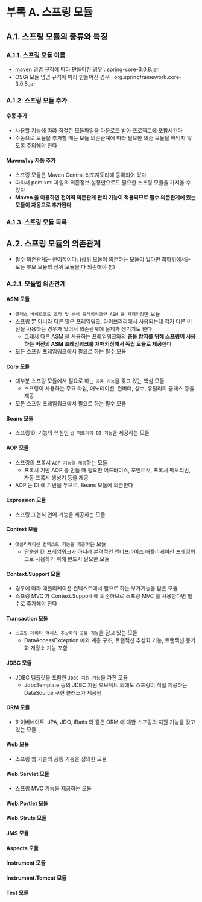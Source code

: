 # 부록 A. 스프링 모듈
## A.1. 스프링 모듈의 종류와 특징
### A.1.1. 스프링 모듈 이름
- maven 명명 규칙에 따라 만들어진 경우 : spring-core-3.0.8.jar
- OSGi 모듈 명명 규칙에 따라 만들어진 경우 : org.springframework.core-3.0.8.jar

### A.1.2. 스프링 모듈 추가
#### 수동 추가
- 사용할 기능에 따라 적절한 모듈파일을 다운로드 받아 프로젝트에 포함시킨다
- 수동으로 모듈을 추가할 때는 모듈 의존관계에 따라 필요한 의존 모듈을 빼먹지 않도록 주의해야 한다

#### Maven/Ivy 자동 추가
- 스프링 모듈은 Maven Central 리포지토리에 등록되어 있다
- 따라서 pom.xml 파일의 의존정보 설정만으로도 필요한 스프링 모듈을 가져올 수 있다
- **Maven 을 이용하면 전이적 의존관계 관리 기능이 적용되므로 필수 의존관계에 있는 모듈이 자동으로 추가된다**

### A.1.3. 스프링 모듈 목록

## A.2. 스프링 모듈의 의존관계
- 필수 의존관계는 전이적이다. (상위 모듈이 의존하는 모듈이 있다면 최하위에서는 모든 부모 모듈의 상위 모듈을 다 의존해야 함)

### A.2.1. 모듈별 의존관계
#### ASM 모듈
- `클래스 바이트코드 조작 및 분석 프레임워크인 ASM 을 재패키징`한 모듈
- 스프링 뿐 아니라 다른 많은 프레임워크, 라이브러리에서 사용되는데 각기 다른 버전을 사용하는 경우가 있어서 의존관계에 문제가 생기기도 한다
  - 그래서 다른 ASM 을 사용하는 프레임워크와의 **충돌 방지를 위해 스프링이 사용하는 버전의 ASM 프레임워크를 재패키징해서 독립 모듈로 제공**한다
- 모든 스프링 프레임워크에서 필요로 하는 필수 모듈

#### Core 모듈
- 대부분 스프링 모듈에서 필요로 하는 `공통 기능`을 갖고 있는 핵심 모듈
  - 스프링이 사용하는 주요 타입, 애노테이션, 컨버터, 상수, 유틸리티 클래스 등을 제공
- 모든 스프링 프레임워크에서 필요로 하는 필수 모듈

#### Beans 모듈
- 스프링 DI 기능의 핵심인 `빈 팩토리와 DI 기능`을 제공하는 모듈

#### AOP 모듈
- 스프링의 프록시 `AOP 기능을 제공`하는 모듈
  - 프록시 기반 AOP 를 만들 때 필요한 어드바이스, 포인트컷, 프록시 팩토리빈, 자동 프록시 생성기 등을 제공
- AOP 는 DI 에 기반을 두므로, Beans 모듈에 의존한다

#### Expression 모듈
- 스프링 표현식 언어 기능을 제공하는 모듈

#### Context 모듈
- `애플리케이션 컨텍스트 기능을 제공`하는 모듈
  - 단순한 DI 프레임워크가 아니라 본격적인 엔터프라이즈 애플리케이션 프레임워크로 사용하기 위해 반드시 필요한 모듈

#### Context.Support 모듈
- 경우에 따라 애플리케이션 컨텍스트에서 필요로 하는 부가기능을 담은 모듈
- 스프링 MVC 가 Context.Support 에 의존하므로 스프링 MVC 를 사용한다면 필수로 추가해야 한다

#### Transaction 모듈
- `스프링 데이터 액세스 추상화의 공통 기능`을 담고 있는 모듈
  - DataAccessException 예외 계층 구조, 트랜잭션 추상화 기능, 트랜잭션 동기화 저장소 기능 포함

#### JDBC 모듈
- JDBC 템플릿을 포함한 `JDBC 지원 기능`을 가진 모듈
  - JdbcTemplate 등의 JDBC 지원 오브젝트 외에도 스프링이 직접 제공하는 DataSource 구현 클래스가 제공됨

#### ORM 모듈
- 하이버네이트, JPA, JDO, iBatis 와 같은 ORM 에 대한 스프링의 지원 기능을 갖고 있는 모듈

#### Web 모듈
- 스프링 웹 기술의 공통 기능을 정의한 모듈

#### Web.Servlet 모듈
- 스프링 MVC 기능을 제공하는 모듈

#### Web.Portlet 모듈
#### Web.Struts 모듈
#### JMS 모듈
#### Aspects 모듈
#### Instrument 모듈
#### Instrument.Tomcat 모듈
#### Test 모듈
